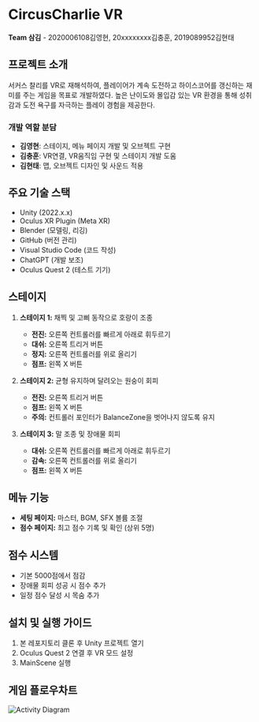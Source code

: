# CircusCharlie VR
**Team 삼김** - 2020006108김영현, 20xxxxxxxx김충훈, 2019089952김현태

## 프로젝트 소개
서커스 찰리를 VR로 재해석하여, 플레이어가 계속 도전하고 하이스코어를 갱신하는 재미를 주는 게임을 목표로 개발하였다. 높은 난이도와 몰입감 있는 VR 환경을 통해 성취감과 도전 욕구를 자극하는 플레이 경험을 제공한다.

### 개발 역할 분담
-	**김영현**: 스테이지, 메뉴 페이지 개발 및 오브젝트 구현
-	**김충훈**: VR연결, VR움직임 구현 및 스테이지 개발 도움
-	**김현태**: 맵, 오브젝트 디자인 및 사운드 적용

## 주요 기술 스택
- Unity (2022.x.x)
- Oculus XR Plugin (Meta XR)
- Blender (모델링, 리깅)
- GitHub (버전 관리)
- Visual Studio Code (코드 작성)
- ChatGPT (개발 보조)
- Oculus Quest 2 (테스트 기기)

## 스테이지

1. **스테이지 1:** 채찍 및 고삐 동작으로 호랑이 조종  
    - **전진:** 오른쪽 컨트롤러를 빠르게 아래로 휘두르기  
    - **대쉬:** 오른쪽 트리거 버튼  
    - **정지:** 오른쪽 컨트롤러를 위로 올리기  
    - **점프:** 왼쪽 X 버튼  

2. **스테이지 2:** 균형 유지하며 달려오는 원숭이 회피  
    - **전진:** 오른쪽 트리거 버튼  
    - **점프:** 왼쪽 X 버튼  
    - **주의:** 컨트롤러 포인터가 BalanceZone을 벗어나지 않도록 유지  

3. **스테이지 3:** 말 조종 및 장애물 회피  
    - **대쉬:** 오른쪽 컨트롤러를 빠르게 아래로 휘두르기  
    - **감속:** 오른쪽 컨트롤러를 위로 올리기  
    - **점프:** 왼쪽 X 버튼  

## 메뉴 기능

- **세팅 페이지:** 마스터, BGM, SFX 볼륨 조절
- **점수 페이지:** 최고 점수 기록 및 확인 (상위 5명)

## 점수 시스템

- 기본 5000점에서 점감
- 장애물 회피 성공 시 점수 추가
- 일정 점수 달성 시 목숨 추가

## 설치 및 실행 가이드

1. 본 레포지토리 클론 후 Unity 프로젝트 열기
2. Oculus Quest 2 연결 후 VR 모드 설정
3. MainScene 실행

## 게임 플로우차트
![Activity Diagram](https://github.com/user-attachments/assets/f2e4e429-a13f-4682-9445-ad96f8e426f4)

